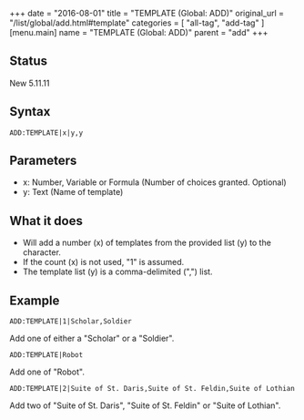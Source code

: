 +++
date = "2016-08-01"
title = "TEMPLATE (Global: ADD)"
original_url = "/list/global/add.html#template"
categories = [ "all-tag", "add-tag" ]
[menu.main]
    name = "TEMPLATE (Global: ADD)"
    parent = "add"
+++

## Status

New 5.11.11

## Syntax

`ADD:TEMPLATE|x|y,y`

## Parameters

-   x: Number, Variable or Formula (Number of
    choices granted. Optional)
-   y: Text (Name of template)



What it does
------------

-   Will add a number (x) of templates from the provided list (y) to
    the character.
-   If the count (x) is not used, "1" is assumed.
-   The template list (y) is a comma-delimited (",") list.

Example
-------

`ADD:TEMPLATE|1|Scholar,Soldier`

Add one of either a "Scholar" or a "Soldier".

`ADD:TEMPLATE|Robot`

Add one of "Robot".

`ADD:TEMPLATE|2|Suite of St. Daris,Suite of St. Feldin,Suite of Lothian`

Add two of "Suite of St. Daris", "Suite of St. Feldin" or "Suite of
Lothian".

